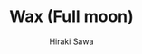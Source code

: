 ---
title: "Wax (Full moon)"
year: "2014"
subtitle: "Hiraki Sawa"
displayImg: "img/covers/Wax (Full moon), 2014, Hiraki Sawa.jpg"
isArtworkInfo: 1
url: "https://www.wikiart.org/en/Search/Wax (Full moon)%20Hiraki Sawa"
newTab: 1
---